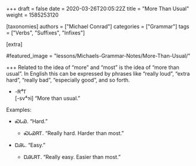 +++
draft = false
date = 2020-03-26T20:05:22Z
title = "More Than Usual"
weight = 1585253120

[taxonomies]
authors = ["Michael Conrad"]
categories = ["Grammar"]
tags = ["Verbs", "Suffixes", "Infixes"]

[extra]

#featured_image = "lessons/Michaels-Grammar-Notes/More-Than-Usual/"

+++
Related to the idea of “more” and “most” is the idea of “more than
usual”. In English this can be expressed by phrases like “really
loud”, “extra hard”, “really bad”, “especially good”, and so forth.

  - \-Ꮢ⁴Ꭲ  
    \[-sv⁴ɂi\] “More than usual.”
<!-- more -->
Examples:

  - ᏍᏓᏯ. “Hard.”
    
      - ᏍᏓᏯᏒᎢ. “Really hard. Harder than most.”

  - ᎠᎯᏓ. “Easy.”
    
      - ᎠᎯᏓᏒᎢ. “Really easy. Easier than most.”